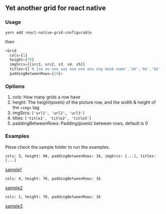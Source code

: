 ## Yet another grid for react native

### Usage

`yarn add react-native-grid-configurable`

then

```js
<Grid 
  cols={1} 
  height={70}  
  imgSrcs={[src1, src2, s3, s4, s5]} 
  titles={['A loo oo ooo ooo ooo ooo ooo ong book name','bb','bb','bb','bb']} 
  paddingBetweenRows={16}>
```

### Options
1. cols: How many grids a row have
2. height: The height(pixels) of the picture row, and the width & height of the `<img>` tag
3. imgSrcs: `['url1', 'url2', 'url3']`
4. titles: `['title1', 'title2', 'title3']`
5. paddingBetweenRows: Padding(pixels) between rows, default is 0

### Examples

Plese check the sample folder to run the examples.

`cols: 3, height: 90, paddingBetweenRows: 16, imgSrcs: [...], titles: [...]`

[sample1](docs/01.png)

`cols: 4, height: 70, paddingBetweenRows: 16`

[sample2](docs/02.png)

`cols: 1, height: 70, paddingBetweenRows: 16`

[sample3](docs/03.png)
